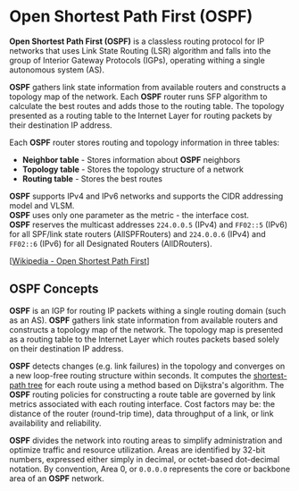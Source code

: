 # Open Shortest Path First (OSPF)

**Open Shortest Path First (OSPF)** is a classless routing protocol for IP networks that uses Link State Routing (LSR) algorithm and falls into the group of Interior Gateway Protocols (IGPs), operating withing a single autonomous system (AS).

**OSPF** gathers link state information from available routers and constructs a topology map of the network.
Each **OSPF** router runs SFP algorithm to calculate the best routes and adds those to the routing table.
The topology presented as a routing table to the Internet Layer for routing packets by their destination IP address.

Each **OSPF** router stores routing and topology information in three tables:

- **Neighbor table** - Stores information about **OSPF** neighbors
- **Topology table** - Stores the topology structure of a network
- **Routing table** - Stores the best routes

**OSPF** supports IPv4 and IPv6 networks and supports the CIDR addressing model and VLSM.<br>
**OSPF** uses only one parameter as the metric - the interface cost.<br>
**OSPF** reserves the multicast addresses `224.0.0.5` (IPv4) and `FF02::5` (IPv6) for all SPF/link state routers (AllSPFRouters) and `224.0.0.6` (IPv4) and `FF02::6` (IPv6) for all Designated Routers (AllDRouters).

[[Wikipedia - Open Shortest Path First](https://en.wikipedia.org/wiki/Open_Shortest_Path_First)]

## OSPF Concepts

**OSPF** is an IGP for routing IP packets withing a single routing domain (such as an AS).
**OSPF** gathers link state information from available routers and constructs a topology map of the network.
The topology map is presented as a routing table to the Internet Layer which routes packets based solely on their destination IP address.

**OSPF** detects changes (e.g. link failures) in the topology and converges on a new loop-free routing structure within seconds.
It computes the [shortest-path tree](https://en.wikipedia.org/wiki/Shortest-path_tree) for each route using a method based on Dijkstra's algorithm.
The **OSPF** routing policies for constructing a route table are governed by link metrics associated with each routing interface.
Cost factors may be: the distance of the router (round-trip time), data throughput of a link, or link availability and reliability.

**OSPF** divides the network into routing areas to simplify administration and optimize traffic and resource utilization.
Areas are identified by 32-bit numbers, expressed either simply in decimal, or octet-based dot-decimal notation.
By convention, Area 0, or `0.0.0.0` represents the core or backbone area of an **OSPF** network.
